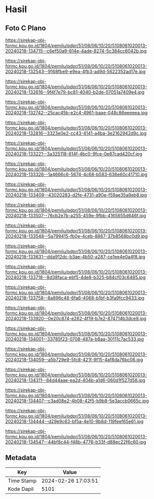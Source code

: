 # Hasil

## Foto C Plano

https://sirekap-obj-formc.kpu.go.id/1804/pemilu/pdpr/51/08/06/10/20/5108061020013-20240218-134715--c6ef50a9-814e-4ade-8274-5c384cc6042b.jpg

https://sirekap-obj-formc.kpu.go.id/1804/pemilu/pdpr/51/08/06/10/20/5108061020013-20240218-132543--9168fbe9-e9ea-4fb3-ad9d-5622352ad17e.jpg

https://sirekap-obj-formc.kpu.go.id/1804/pemilu/pdpr/51/08/06/10/20/5108061020013-20240218-132616--9f4f7e79-bc81-4040-b2de-07051a7409e4.jpg

https://sirekap-obj-formc.kpu.go.id/1804/pemilu/pdpr/51/08/06/10/20/5108061020013-20240218-132742--25cac45b-e2c4-4961-baae-048c86eeeeea.jpg

https://sirekap-obj-formc.kpu.go.id/1804/pemilu/pdpr/51/08/06/10/20/5108061020013-20240218-132816--3323e0e2-cc43-4141-a4ba-3e2162942d9c.jpg

https://sirekap-obj-formc.kpu.go.id/1804/pemilu/pdpr/51/08/06/10/20/5108061020013-20240218-133221--3a325118-814f-4bc0-9fce-0e87cad420cf.jpg

https://sirekap-obj-formc.kpu.go.id/1804/pemilu/pdpr/51/08/06/10/20/5108061020013-20240218-133326--1a4666c6-5674-4c68-b583-636e60c41710.jpg

https://sirekap-obj-formc.kpu.go.id/1804/pemilu/pdpr/51/08/06/10/20/5108061020013-20240218-133409--43020283-d2fe-4731-a90e-f59ae35a9eb8.jpg

https://sirekap-obj-formc.kpu.go.id/1804/pemilu/pdpr/51/08/06/10/20/5108061020013-20240218-133507--76cb2e7b-a255-459e-9fbb-4165655d646f.jpg

https://sirekap-obj-formc.kpu.go.id/1804/pemilu/pdpr/51/08/06/10/20/5108061020013-20240218-133548--5a799415-fb0e-4ceb-8867-37b8568bc0d9.jpg

https://sirekap-obj-formc.kpu.go.id/1804/pemilu/pdpr/51/08/06/10/20/5108061020013-20240218-133631--dda912dc-b3ae-4b50-a287-ce1ee4e0a4f8.jpg

https://sirekap-obj-formc.kpu.go.id/1804/pemilu/pdpr/51/08/06/10/20/5108061020013-20240218-133718--8d38faca-ebf5-4de8-b325-b84cf03c6485.jpg

https://sirekap-obj-formc.kpu.go.id/1804/pemilu/pdpr/51/08/06/10/20/5108061020013-20240218-133758--8a896c48-6fa6-4068-b1bf-b3fa9fcc9433.jpg

https://sirekap-obj-formc.kpu.go.id/1804/pemilu/pdpr/51/08/06/10/20/5108061020013-20240218-133920--0e20c874-e262-4f19-b7e2-874714b3dce9.jpg

https://sirekap-obj-formc.kpu.go.id/1804/pemilu/pdpr/51/08/06/10/20/5108061020013-20240218-134001--33785f23-0708-487a-b8aa-30111c7ac533.jpg

https://sirekap-obj-formc.kpu.go.id/1804/pemilu/pdpr/51/08/06/10/20/5108061020013-20240218-134059--a5b729e9-5fc8-421f-9f15-4af8da76bc06.jpg

https://sirekap-obj-formc.kpu.go.id/1804/pemilu/pdpr/51/08/06/10/20/5108061020013-20240218-134311--84d44aae-ea2d-404b-a1d6-060d1f527d58.jpg

https://sirekap-obj-formc.kpu.go.id/1804/pemilu/pdpr/51/08/06/10/20/5108061020013-20240218-134407--c3ad08e2-4b08-42f5-b9b8-5e3accb0665c.jpg

https://sirekap-obj-formc.kpu.go.id/1804/pemilu/pdpr/51/08/06/10/20/5108061020013-20240218-134444--d29e9c63-bf5a-4e10-9b8d-119feef65e61.jpg

https://sirekap-obj-formc.kpu.go.id/1804/pemilu/pdpr/51/08/06/10/20/5108061020013-20240218-134547--44bf8c44-f48b-4776-b33f-d88ec22f6c60.jpg


## Metadata

| Key        | Value               |
| ---------- | ------------------- |
| Time Stamp | 2024-02-26 17:03:51 |
| Kode Dapil | 5101                |



